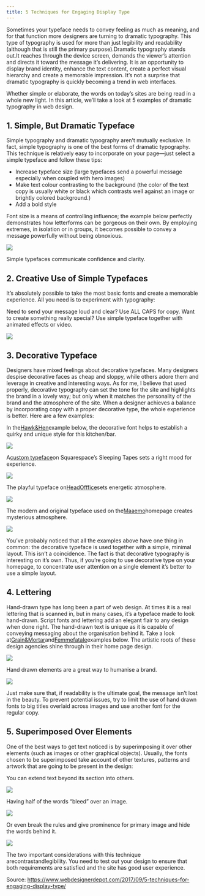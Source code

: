 ```yaml
---
title: 5 Techniques for Engaging Display Type
---
```


Sometimes your typeface needs to convey feeling as much as meaning, and for that function more designers are turning to dramatic typography. This type of typography is used for more than just legibility and readability \(although that is still the primary purpose\).Dramatic typography stands out.It reaches through the device screen, demands the viewer’s attention and directs it toward the message it’s delivering. It is an opportunity to display brand identity, enhance the text content, create a perfect visual hierarchy and create a memorable impression. It’s not a surprise that dramatic typography is quickly becoming a trend in web interfaces.

Whether simple or elaborate, the words on today’s sites are being read in a whole new light. In this article, we’ll take a look at 5 examples of dramatic typography in web design.

## 1. Simple, But Dramatic Typeface

Simple typography and dramatic typography aren’t mutually exclusive. In fact, simple typography is one of the best forms of dramatic typography. This technique is relatively easy to incorporate on your page—just select a simple typeface and follow these tips:

* Increase typeface size \(large typefaces send a powerful message especially when coupled with hero images\)
* Make text colour contrasting to the background \(the color of the text copy is usually white or black which contrasts well against an image or brightly colored background.\)
* Add a bold style

Font size is a means of controlling influence; the example below perfectly demonstrates how letterforms can be gorgeous on their own. By employing extremes, in isolation or in groups, it becomes possible to convey a message powerfully without being obnoxious.

![](http://img0.tuicool.com/UBnUN3e.jpg!web)

Simple typefaces communicate confidence and clarity.

## 2. Creative Use of Simple Typefaces

It’s absolutely possible to take the most basic fonts and create a memorable experience. All you need is to experiment with typography:

Need to send your message loud and clear? Use ALL CAPS for copy. Want to create something really special? Use simple typeface together with animated effects or video.

![](http://img2.tuicool.com/vqUfIb3.gif)

## 3. Decorative Typeface

Designers have mixed feelings about decorative typefaces. Many designers despise decorative faces as cheap and sloppy, while others adore them and leverage in creative and interesting ways. As for me, I believe that used properly, decorative typography can set the tone for the site and highlights the brand in a lovely way; but only when it matches the personality of the brand and the atmosphere of the site. When a designer achieves a balance by incorporating copy with a proper decorative type, the whole experience is better. Here are a few examples:

In the[Hawk&Hen](http://hawkandhen.com/)example below, the decorative font helps to establish a quirky and unique style for this kitchen/bar.

![](http://img1.tuicool.com/EJZNRrQ.jpg!web)

A[custom typeface](http://www.dreamingwithjeff.com/)on Squarespace’s Sleeping Tapes sets a right mood for experience.

![](http://img0.tuicool.com/bm6RZbi.jpg!web)

The playful typeface on[HeadOfffice](http://www.headofffice.com/)sets energetic atmosphere.

![](http://img1.tuicool.com/mABVnmq.jpg!web)

The modern and original typeface used on the[Maaemo](https://maaemo.no/)homepage creates mysterious atmosphere.

![](http://img1.tuicool.com/iyUjQ3N.jpg!web)

You’ve probably noticed that all the examples above have one thing in common: the decorative typeface is used together with a simple, minimal layout. This isn’t a coincidence. The fact is that decorative typography is interesting on it’s own. Thus, if you’re going to use decorative type on your homepage, to concentrate user attention on a single element it’s better to use a simple layout.

## 4. Lettering

Hand-drawn type has long been a part of web design. At times it is a real lettering that is scanned in, but in many cases, it’s a typeface made to look hand-drawn. Script fonts and lettering add an elegant flair to any design when done right. The hand-drawn text is unique as it is capable of conveying messaging about the organisation behind it. Take a look at[Grain&Mortar](http://grainandmortar.com/)and[Femmefatale](http://www.femmefatale.paris/en)examples below. The artistic roots of these design agencies shine through in their home page design.

![](http://img0.tuicool.com/UBRVneU.jpg!web)

Hand drawn elements are a great way to humanise a brand.

![](http://img2.tuicool.com/YBbMnme.jpg!web)

Just make sure that, if readability is the ultimate goal, the message isn’t lost in the beauty. To prevent potential issues, try to limit the use of hand drawn fonts to big titles overlaid across images and use another font for the regular copy.

## 5. Superimposed Over Elements

One of the best ways to get text noticed is by superimposing it over other elements \(such as images or other graphical objects\). Usually, the fonts chosen to be superimposed take account of other textures, patterns and artwork that are going to be present in the design:

You can extend text beyond its section into others.

![](http://img0.tuicool.com/AfARNnm.jpg!web)

Having half of the words “bleed” over an image.

![](http://img0.tuicool.com/UzMVZbI.jpg!web)

Or even break the rules and give prominence for primary image and hide the words behind it.

![](http://img1.tuicool.com/VnAzMfJ.jpg!web)

The two important considerations with this technique arecontrastandlegibility. You need to test out your design to ensure that both requirements are satisfied and the site has good user experience.   


Source: https://www.webdesignerdepot.com/2017/09/5-techniques-for-engaging-display-type/ 